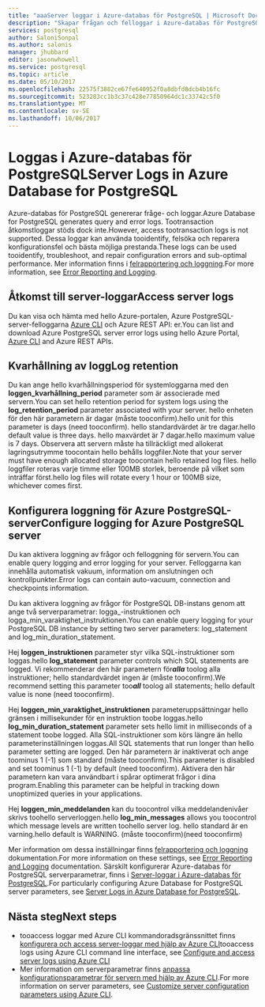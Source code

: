 ```yaml
---
title: "aaaServer loggar i Azure-databas för PostgreSQL | Microsoft Docs"
description: "Skapar frågan och felloggar i Azure-databas för PostgreSQL."
services: postgresql
author: SaloniSonpal
ms.author: salonis
manager: jhubbard
editor: jasonwhowell
ms.service: postgresql
ms.topic: article
ms.date: 05/10/2017
ms.openlocfilehash: 22575f3882ce67fe640952f0a8dbfd8dcb4b16fc
ms.sourcegitcommit: 523283cc1b3c37c428e77850964dc1c33742c5f0
ms.translationtype: MT
ms.contentlocale: sv-SE
ms.lasthandoff: 10/06/2017
---
```

# <a name="server-logs-in-azure-database-for-postgresql"></a><span data-ttu-id="c0027-103">Loggas i Azure-databas för PostgreSQL</span><span class="sxs-lookup"><span data-stu-id="c0027-103">Server Logs in Azure Database for PostgreSQL</span></span> 
<span data-ttu-id="c0027-104">Azure-databas för PostgreSQL genererar fråge- och loggar.</span><span class="sxs-lookup"><span data-stu-id="c0027-104">Azure Database for PostgreSQL generates query and error logs.</span></span> <span data-ttu-id="c0027-105">Tootransaction åtkomstloggar stöds dock inte.</span><span class="sxs-lookup"><span data-stu-id="c0027-105">However, access tootransaction logs is not supported.</span></span> <span data-ttu-id="c0027-106">Dessa loggar kan använda tooidentify, felsöka och reparera konfigurationsfel och bästa möjliga prestanda.</span><span class="sxs-lookup"><span data-stu-id="c0027-106">These logs can be used tooidentify, troubleshoot, and repair configuration errors and sub-optimal performance.</span></span> <span data-ttu-id="c0027-107">Mer information finns i [felrapportering och loggning](https://www.postgresql.org/docs/9.6/static/runtime-config-logging.html).</span><span class="sxs-lookup"><span data-stu-id="c0027-107">For more information, see [Error Reporting and Logging](https://www.postgresql.org/docs/9.6/static/runtime-config-logging.html).</span></span>

## <a name="access-server-logs"></a><span data-ttu-id="c0027-108">Åtkomst till server-loggar</span><span class="sxs-lookup"><span data-stu-id="c0027-108">Access server logs</span></span>
<span data-ttu-id="c0027-109">Du kan visa och hämta med hello Azure-portalen, Azure PostgreSQL-server-felloggarna [Azure CLI](howto-configure-server-logs-using-cli.md) och Azure REST API: er.</span><span class="sxs-lookup"><span data-stu-id="c0027-109">You can list and download Azure PostgreSQL server error logs using hello Azure Portal, [Azure CLI](howto-configure-server-logs-using-cli.md) and Azure REST APIs.</span></span>

## <a name="log-retention"></a><span data-ttu-id="c0027-110">Kvarhållning av logg</span><span class="sxs-lookup"><span data-stu-id="c0027-110">Log retention</span></span>
<span data-ttu-id="c0027-111">Du kan ange hello kvarhållningsperiod för systemloggarna med den **loggen\_kvarhållning\_period** parameter som är associerade med servern.</span><span class="sxs-lookup"><span data-stu-id="c0027-111">You can set hello retention period for system logs using the **log\_retention\_period** parameter associated with your server.</span></span> <span data-ttu-id="c0027-112">hello enheten för den här parametern är dagar (måste tooconfirm).</span><span class="sxs-lookup"><span data-stu-id="c0027-112">hello unit for this parameter is days (need tooconfirm).</span></span> <span data-ttu-id="c0027-113">hello standardvärdet är tre dagar.</span><span class="sxs-lookup"><span data-stu-id="c0027-113">hello default value is three days.</span></span> <span data-ttu-id="c0027-114">hello maxvärdet är 7 dagar.</span><span class="sxs-lookup"><span data-stu-id="c0027-114">hello maximum value is 7 days.</span></span> <span data-ttu-id="c0027-115">Observera att servern måste ha tillräckligt med allokerat lagringsutrymme toocontain hello behålls loggfiler.</span><span class="sxs-lookup"><span data-stu-id="c0027-115">Note that your server must have enough allocated storage toocontain hello retained log files.</span></span>
<span data-ttu-id="c0027-116">hello loggfiler roteras varje timme eller 100MB storlek, beroende på vilket som inträffar först.</span><span class="sxs-lookup"><span data-stu-id="c0027-116">hello log files will rotate every 1 hour or 100MB size, whichever comes first.</span></span>

## <a name="configure-logging-for-azure-postgresql-server"></a><span data-ttu-id="c0027-117">Konfigurera loggning för Azure PostgreSQL-server</span><span class="sxs-lookup"><span data-stu-id="c0027-117">Configure logging for Azure PostgreSQL server</span></span>
<span data-ttu-id="c0027-118">Du kan aktivera loggning av frågor och felloggning för servern.</span><span class="sxs-lookup"><span data-stu-id="c0027-118">You can enable query logging and error logging for your server.</span></span> <span data-ttu-id="c0027-119">Felloggarna kan innehålla automatisk vakuum, information om anslutningen och kontrollpunkter.</span><span class="sxs-lookup"><span data-stu-id="c0027-119">Error logs can contain auto-vacuum, connection and checkpoints information.</span></span>

<span data-ttu-id="c0027-120">Du kan aktivera loggning av frågor för PostgreSQL DB-instans genom att ange två serverparametrar: logga\_-instruktionen och logga\_min\_varaktighet\_instruktionen.</span><span class="sxs-lookup"><span data-stu-id="c0027-120">You can enable query logging for your PostgreSQL DB instance by setting two server parameters: log\_statement and log\_min\_duration\_statement.</span></span>

<span data-ttu-id="c0027-121">Hej **loggen\_instruktionen** parameter styr vilka SQL-instruktioner som loggas.</span><span class="sxs-lookup"><span data-stu-id="c0027-121">hello **log\_statement** parameter controls which SQL statements are logged.</span></span> <span data-ttu-id="c0027-122">Vi rekommenderar den här parametern för***alla*** toolog alla instruktioner; hello standardvärdet ingen är (måste tooconfirm).</span><span class="sxs-lookup"><span data-stu-id="c0027-122">We recommend setting this parameter too***all*** toolog all statements; hello default value is none (need tooconfirm).</span></span>

<span data-ttu-id="c0027-123">Hej **loggen\_min\_varaktighet\_instruktionen** parameteruppsättningar hello gränsen i millisekunder för en instruktion toobe loggas.</span><span class="sxs-lookup"><span data-stu-id="c0027-123">hello **log\_min\_duration\_statement** parameter sets hello limit in milliseconds of a statement toobe logged.</span></span> <span data-ttu-id="c0027-124">Alla SQL-instruktioner som körs längre än hello parameterinställningen loggas.</span><span class="sxs-lookup"><span data-stu-id="c0027-124">All SQL statements that run longer than hello parameter setting are logged.</span></span> <span data-ttu-id="c0027-125">Den här parametern är inaktiverat och ange toominus 1 (-1) som standard (måste tooconfirm).</span><span class="sxs-lookup"><span data-stu-id="c0027-125">This parameter is disabled and set toominus 1 (-1) by default (need tooconfirm).</span></span> <span data-ttu-id="c0027-126">Aktivera den här parametern kan vara användbart i spårar optimerat frågor i dina program.</span><span class="sxs-lookup"><span data-stu-id="c0027-126">Enabling this parameter can be helpful in tracking down unoptimized queries in your applications.</span></span>

<span data-ttu-id="c0027-127">Hej **loggen\_min\_meddelanden** kan du toocontrol vilka meddelandenivåer skrivs toohello serverloggen.</span><span class="sxs-lookup"><span data-stu-id="c0027-127">hello **log\_min\_messages** allows you toocontrol which message levels are written toohello server log.</span></span> <span data-ttu-id="c0027-128">hello standard är en varning.</span><span class="sxs-lookup"><span data-stu-id="c0027-128">hello default is WARNING.</span></span> <span data-ttu-id="c0027-129">(måste tooconfirm)</span><span class="sxs-lookup"><span data-stu-id="c0027-129">(need tooconfirm)</span></span>

<span data-ttu-id="c0027-130">Mer information om dessa inställningar finns [felrapportering och loggning](https://www.postgresql.org/docs/9.6/static/runtime-config-logging.html) dokumentation.</span><span class="sxs-lookup"><span data-stu-id="c0027-130">For more information on these settings, see [Error Reporting and Logging](https://www.postgresql.org/docs/9.6/static/runtime-config-logging.html) documentation.</span></span> <span data-ttu-id="c0027-131">Särskilt konfigurerar Azure-databas för PostgreSQL serverparametrar, finns i [Server-loggar i Azure-databas för PostgreSQL](concepts-server-logs.md).</span><span class="sxs-lookup"><span data-stu-id="c0027-131">For particularly configuring Azure Database for PostgreSQL server parameters, see [Server Logs in Azure Database for PostgreSQL](concepts-server-logs.md).</span></span>

## <a name="next-steps"></a><span data-ttu-id="c0027-132">Nästa steg</span><span class="sxs-lookup"><span data-stu-id="c0027-132">Next steps</span></span>
- <span data-ttu-id="c0027-133">tooaccess loggar med Azure CLI kommandoradsgränssnittet finns [konfigurera och access server-loggar med hjälp av Azure CLI](howto-configure-server-logs-using-cli.md)</span><span class="sxs-lookup"><span data-stu-id="c0027-133">tooaccess logs using Azure CLI command line interface, see [Configure and access server logs using Azure CLI](howto-configure-server-logs-using-cli.md)</span></span>
- <span data-ttu-id="c0027-134">Mer information om serverparametrar finns [anpassa konfigurationsparametrar för servern med hjälp av Azure CLI](howto-configure-server-parameters-using-cli.md).</span><span class="sxs-lookup"><span data-stu-id="c0027-134">For more information on server parameters, see [Customize server configuration parameters using Azure CLI](howto-configure-server-parameters-using-cli.md).</span></span>